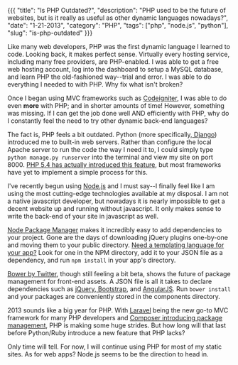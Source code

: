{{{
  "title": "Is PHP Outdated?",
  "description": "PHP used to be the future of websites, but is it really as useful as other dynamic languages nowadays?",
  "date": "1-21-2013",
  "category": "PHP",
  "tags": ["php", "node.js", "python"],
  "slug": "is-php-outdated"
}}}

Like many web developers, PHP was the first dynamic language I learned to code. Looking back, it makes perfect sense. Virtually every hosting service, including many free providers, are PHP-enabled. I was able to get a free web hosting account, log into the dashboard to setup a MySQL database, and learn PHP the old-fashioned way--trial and error. I was able to do everything I needed to with PHP. Why fix what isn't broken?

Once I began using MVC frameworks such as [Codeigniter](http://ellislab.com/codeigniter), I was able to do even **more** with PHP; and in shorter amounts of time! However, something was missing. If I can get the job done well AND efficiently with PHP, why do I constantly feel the need to try other dynamic back-end languages?

The fact is, PHP feels a bit outdated. Python (more specifically,[ Django](https://www.djangoproject.com/)) introduced me to built-in web servers. Rather than configure the local Apache server to run the code the way I need it to, I could simply type `python manage.py runserver` into the terminal and view my site on port 8000. [PHP 5.4 has actually introduced this feature](http://php.net/manual/en/features.commandline.webserver.php), but most frameworks have yet to implement a simple process for this.

I've recently begun using [Node.js](http://nodejs.org/) and I must say--I finally feel like I am using the most cutting-edge technologies available at my disposal. I am not a native javascript developer, but nowadays it is nearly impossible to get a decent website up and running without javascript. It only makes sense to write the back-end of your site in javascript as well.

[Node Package Manager](https://npmjs.org/) makes it incredibly easy to add dependencies to your project. Gone are the days of downloading jQuery plugins one-by-one and moving them to your public directory. [Need a templating language for your app?](https://github.com/joyent/node/wiki/modules#wiki-templating) Look for one in the NPM directory, add it to your JSON file as a dependency, and run `npm install` in your app's directory.

[Bower by Twitter](http://twitter.github.com/bower/), though still feeling a bit beta, shows the future of package management for front-end assets. A JSON file is all it takes to declare dependencies such as [jQuery](http://jquery.org/),[ Bootstrap](http://twitter.github.com/bootstrap/), and [AngularJS](http://angularjs.org/). Run `bower install` and your packages are conveniently stored in the components directory.

2013 sounds like a big year for PHP. With [Laravel](http://laravel.com/) being the new go-to MVC framework for many PHP developers and [Composer introducing package management](http://getcomposer.org/), PHP is making some huge strides. But how long will that last before Python/Ruby introduce a new feature that PHP lacks?

Only time will tell. For now, I will continue using PHP for most of my static sites. As for web apps? Node.js seems to be the direction to head in.
